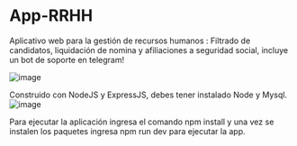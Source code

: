 # App-RRHH
Aplicativo web para la gestión de recursos humanos : Filtrado de candidatos, liquidación de nomina y afiliaciones a seguridad social, incluye un bot de soporte en telegram!

![image](https://github.com/JuanAlMora/App-RRHH/assets/49284628/bd3e1f37-b6fb-41bd-8933-2ee2e8f5b2f1)

Construido con NodeJS y ExpressJS, debes tener instalado Node y Mysql.
![image](https://github.com/JuanAlMora/App-RRHH/assets/49284628/3774d75b-de06-43d0-b08d-1a9241e64fb4)

Para ejecutar la aplicación ingresa el comando npm install y una vez se instalen los paquetes ingresa npm run dev para ejecutar la app.




